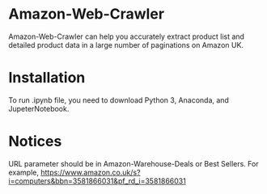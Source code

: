 # Amazon-Web-Crawler
Amazon-Web-Crawler can help you accurately extract product list and detailed product data in a large number of paginations on Amazon UK.
# Installation
To run .ipynb file, you need to download Python 3, Anaconda, and JupeterNotebook.
# Notices
URL parameter should be in Amazon-Warehouse-Deals or Best Sellers.
For example, https://www.amazon.co.uk/s?i=computers&bbn=3581866031&pf_rd_i=3581866031
